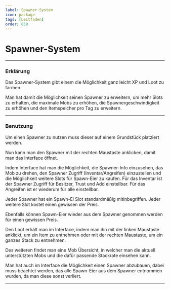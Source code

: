 ```yaml
---
label: Spawner-System
icon: package
tags: [Leitfaden]
order: 850
---
```


# Spawner-System

---

### Erklärung

Das Spawner-System gibt einem die Möglichkeit ganz leicht XP und Loot zu farmen.

Man hat damit die Möglichkeit seinen Spawner zu erweitern, um mehr Slots zu erhalten, die maximale Mobs zu erhöhen, die Spawnergeschwindigkeit zu erhöhen und den Itemspeicher pro Tag zu erweitern.

---

### Benutzung

Um einen Spawner zu nutzen muss dieser auf einem Grundstück platziert werden. 

Nun kann man den Spawner mit der rechten Maustaste anklicken, damit man das Interface öffnet.

Indem Interface hat man die Möglichkeit, die Spawner-Info einzusehen, das Mob zu drehen, den Spawner Zugriff (Inventar/Angreifen) einzustellen und die Möglichkeit weitere Slots für Spawn-Eier zu kaufen. Für das Inventar ist der Spawner Zugriff für Besitzer, Trust und Add einstellbar. Für das Angreifen ist er wiederum für alle einstellbar.

Jeder Spawner hat ein Spawn-Ei Slot standardmäßig mitinbegriffen. Jeder weitere Slot kostet einen gewissen der Preis.

Ebenfalls können Spawn-Eier wieder aus dem Spawner genommen werden für einen gewissen Preis.

Den Loot erhält man im Interface, indem man ihn mit der linken Maustaste anklickt, um ein Item zu entnehmen oder mit der rechten Maustaste, um ein ganzes Stack zu entnehmen.

Des weiteren findet man eine Mob Übersicht, in welcher man die aktuell unterstützten Mobs und die dafür passende Stackrate einsehen kann.

Man hat auch im Interface die Möglichkeit einen Spawner abzubauen, dabei muss beachtet werden, das alle Spawn-Eier aus dem Spawner entnommen wurden, da man diese sonst verliert.

---
